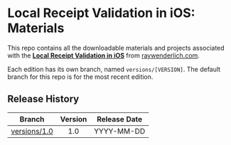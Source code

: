 # Local Receipt Validation in iOS: Materials

This repo contains all the downloadable materials and projects associated with the **[Local Receipt Validation in iOS](https://www.raywenderlich.com/library)** from [raywenderlich.com](https://www.raywenderlich.com).

Each edition has its own branch, named `versions/[VERSION]`. The default branch for this repo is for the most recent edition.

## Release History

| Branch                                                                                  | Version | Release Date |
| --------------------------------------------------------------------------------------- |:-------:|:------------:|
| [versions/1.0](https://github.com/raywenderlich/video-lrvi-materials/tree/versions/1.0) | 1.0     | YYYY-MM-DD   |
